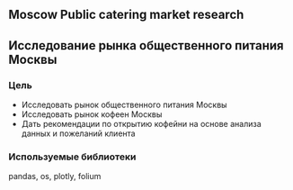 ## Moscow Public catering market research

## Исследование рынка общественного питания Москвы

### Цель
- Исследовать рынок общественного питания Москвы
- Исследовать рынок кофеен Москвы
- Дать рекомендации по открытию кофейни на основе анализа данных и пожеланий клиента

### Используемые библиотеки
pandas, os, plotly, folium
